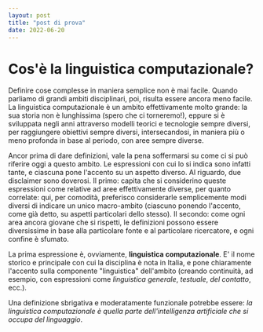 ```yaml
---
layout: post
title: "post di prova"
date: 2022-06-20
---
```


# Cos'è la linguistica computazionale?

Definire cose complesse in maniera semplice non è mai facile. Quando parliamo di grandi ambiti disciplinari, poi, risulta essere ancora meno facile. La linguistica computazionale è un ambito effettivamente molto grande: la sua storia non è lunghissima (spero che ci torneremo!), eppure si è sviluppata negli anni attraverso modelli teorici e tecnologie sempre diversi, per raggiungere obiettivi sempre diversi, intersecandosi, in maniera più o meno profonda in base al periodo, con aree sempre diverse.

Ancor prima di dare definizioni, vale la pena soffermarsi su come ci si può riferire oggi a questo ambito. Le espressioni con cui lo si indica sono infatti tante, e ciascuna pone l'accento su un aspetto diverso. Al riguardo, due disclaimer sono doverosi. Il primo: capita che si considerino queste espressioni come relative ad aree effettivamente diverse, per quanto correlate: qui, per comodità, preferisco considerarle semplicemente modi diversi di indicare un unico macro-ambito (ciascuno ponendo l'accento, come già detto, su aspetti particolari dello stesso). Il secondo: come ogni area ancora giovane che si rispetti, le definizioni possono essere diversissime in base alla particolare fonte e al particolare ricercatore, e ogni confine è sfumato. 


La prima espressione è, ovviamente, **linguistica computazionale**. E' il nome storico e principale con cui la disciplina è nota in Italia, e pone chiaramente l'accento sulla componente "linguistica" dell'ambito (creando continuità, ad esempio, con espressioni come *linguistica generale*, *testuale*, *del contatto*, ecc.).

Una definizione sbrigativa e moderatamente funzionale potrebbe essere: *la linguistica computazionale è quella parte dell'intelligenza artificiale che si occupa del linguaggio*.
